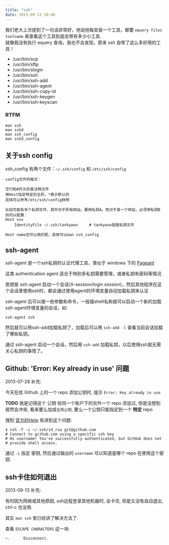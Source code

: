 ```yaml
---
title: "ssh"
date: 2013-09-13 10:48
---
```



我们老大上次提到了一句话非常好，他说他每安装一个工具，都要 `equery files toolname` 来查看这个工具到底会带有多少小工具.  
就像我没有执行 equery 查询，我也不会发现，原来 ssh 自带了这么多好用的工具！

* /usr/bin/scp
* /usr/bin/sftp
* /usr/bin/slogin
* /usr/bin/ssh
* /usr/bin/ssh-add
* /usr/bin/ssh-agent
* /usr/bin/ssh-copy-id
* /usr/bin/ssh-keygen
* /usr/bin/ssh-keyscan

### RTFM ###

	man ssh
	man sshd
	man ssh_config
	man sshd_config


## 关于ssh config ##

ssh\_config 有两个文件：`~/.ssh/config` 和 `/etc/ssh/config`

	config文件的格式：

	空行和#开头的是注释文件
	用Host指定特定的主机，*表示默认的
	具体可以参考/etc/ssh/config样例

	比如可能有多个私钥文件，其中对于所有网站，要用私钥A。而对于某一个网站，必须用私钥B
	则可以配置：
	Host xxx
		IdentityFile ~/.ssh/tankywoo     # tankywoo就是私钥文件

	Host name还可以用匹配，具体可以man ssh_config


## ssh-agent ##

ssh-agent 是一个ssh私钥的认证代理工具，类似于 windows 下的 [Pageant](http://www.chiark.greenend.org.uk/~sgtatham/putty/download.html)

这类 authentication agent 适合于特别多私钥需要管理，或者私钥有密码等情况

思想是 ssh-agent 启动一个会话(X-session/login session)，然后其他程序在这个会话里使用ssh时，都会通过使用agent的环境变量自动加载私钥来认证

ssh-agent 后可以接一些参数和命令，一般接shell名称就可以启动一个新的加载ssh-agent环境变量的会话，如:

	ssh-agent zsh

然后就可以用ssh-add加载私钥了，加载后可以用 `ssh-add -l` 查看当前会话加载了哪些私钥。

通过 ssh-agent 启动一个会话，然后用 `ssh-add` 加载私钥，以后使用ssh就无需关心私钥的事情了。

## Github: 'Error: Key already in use' 问题 ##

2013-07-28 补充:

今天在给 Github 上的一个 repo 添加公钥时, 提示 `Error: Key already in use`

**TODO** 我是记得这个 公钥 给同一个账户下的另外一个 repo 添加过, 但是没想到居然会冲突, 看来要么加成`全局公钥`, 要么一个公钥只能指定到一个 **特定** repo

搜到 [官方的Help](https://help.github.com/articles/error-key-already-in-use) 有讲到这个问题:

	$ ssh -T -i ~/.ssh/id_rsa git@github.com
	# Connect to github.com using a specific ssh key
	# Hi username! You've successfully authenticated, but GitHub does not
	# provide shell access.

通过 `-i` 指定 密钥, 然后通过输出的 `username` 可以知道是哪个 repo 在使用这个密钥.

## ssh卡住如何退出 ##

2013-09-13 补充:

有时因为网络或其他原因, ssh远程登录其他机器时, 会卡住, 但是又没有自动退出, ctrl-c 也没用.

其实 `man ssh` 里已经讲了解决方法了.

查看 `ESCAPE CHARACTERS` 这一块:

	~.      Disconnect.

